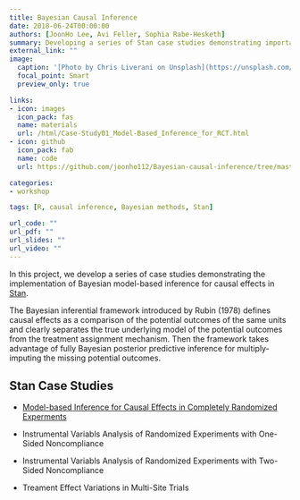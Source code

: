 ```yaml
---
title: Bayesian Causal Inference
date: 2018-06-24T00:00:00
authors: [JoonHo Lee, Avi Feller, Sophia Rabe-Hesketh]
summary: Developing a series of Stan case studies demonstrating important concepts in Bayesian causal inference
external_link: ""
image:
  caption: '[Photo by Chris Liverani on Unsplash](https://unsplash.com/photos/dBI_My696Rk)'
  focal_point: Smart
  preview_only: true

links:
- icon: images
  icon_pack: fas
  name: materials
  url: /html/Case-Study01_Model-Based_Inference_for_RCT.html
- icon: github
  icon_pack: fab
  name: code
  url: https://github.com/joonho112/Bayesian-causal-inference/tree/master

categories:
- workshop

tags: [R, causal inference, Bayesian methods, Stan]

url_code: ""
url_pdf: ""
url_slides: ""
url_video: ""
---
```


In this project, we develop a series of case studies demonstrating the implementation of Bayesian model-based inference for causal effects in [Stan](http://mc-stan.org). 

The Bayesian inferential framework introduced by Rubin (1978) defines causal effects as a comparison of the potential outcomes of the same units and clearly separates the true underlying model of the potential outcomes from the treatment assignment mechanism. Then the framework takes advantage of fully Bayesian posterior predictive inference for multiply-imputing the missing potential outcomes.


## Stan Case Studies

- [Model-based Inference for Causal Effects in Completely Randomized Experments](/html/Case-Study01_Model-Based_Inference_for_RCT.html)

- Instrumental Variabls Analysis of Randomized Experiments with One-Sided Noncompliance

- Instrumental Variabls Analysis of Randomized Experiments with Two-Sided Noncompliance

- Treament Effect Variations in Multi-Site Trials


